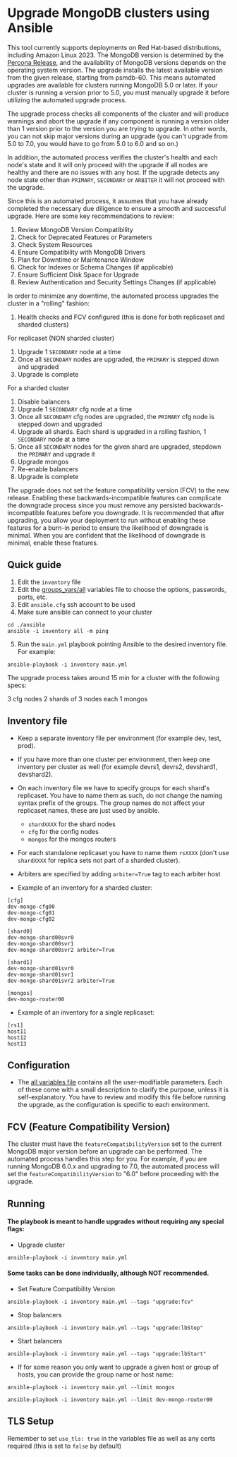 # Upgrade MongoDB clusters using Ansible

This tool currently supports deployments on Red Hat-based distributions, including Amazon Linux 2023. The MongoDB version is determined by the [Percona Release](https://docs.percona.com/percona-software-repositories/percona-release.html), and the availability of MongoDB versions depends on the operating system version. The upgrade installs the latest available version
from the given release, starting from psmdb-60. This means automated upgrades are available for clusters running MongoDB 5.0 or later. If your cluster is running a version prior to 5.0, you must manually upgrade it before utilizing the automated upgrade process.

The upgrade process checks all components of the cluster and will produce warnings and abort the upgrade if any component is running a version older than 1 version prior to the version you are trying to upgrade.  In other words, you can not skip major versions during an upgrade (you can't upgrade from 5.0 to 7.0, you would have to go from 5.0 to 6.0 and so on.)

In addition, the automated process verifies the cluster's health and each node's state and it will only proceed with the upgrade if all nodes are healthy and there are no issues with any host. If the upgrade detects any node state other than `PRIMARY`, `SECONDARY` or `ARBITER` it will not proceed with the upgrade.

Since this is an automated process, it assumes that you have already completed the necessary due diligence to ensure a smooth and successful upgrade. Here are some key recommendations to review:

1. Review MongoDB Version Compatibility
2. Check for Deprecated Features or Parameters
3. Check System Resources
4. Ensure Compatibility with MongoDB Drivers
5. Plan for Downtime or Maintenance Window
6. Check for Indexes or Schema Changes (if applicable)
7. Ensure Sufficient Disk Space for Upgrade
8. Review Authentication and Security Settings Changes (if applicable)


In order to minimize any downtime, the automated process upgrades the cluster in a "rolling" fashion:

1. Health checks and FCV configured (this is done for both replicaset and sharded clusters)

For replicaset (NON sharded cluster)

1. Upgrade 1 `SECONDARY` node at a time
2. Once all `SECONDARY` nodes are upgraded, the `PRIMARY` is stepped down and upgraded
3. Upgrade is complete

For a sharded cluster

1. Disable balancers
2. Upgrade 1 `SECONDARY` cfg node at a time 
3. Once all `SECONDARY` cfg nodes are upgraded, the `PRIMARY` cfg node is stepped down and upgraded
4. Upgrade all shards. Each shard is upgraded in a rolling fashion, 1 `SECONDARY` node at a time
5. Once all `SECONDARY` nodes for the given shard are upgraded, stepdown the `PRIMARY` and upgrade it
6. Upgrade mongos
7. Re-enable balancers
8. Upgrade is complete

The upgrade does not set the feature compatibility version (FCV) to the new release. Enabling these backwards-incompatible features can complicate the downgrade process since you must remove any persisted backwards-incompatible features before you downgrade. It is recommended that after upgrading, you allow your deployment to run without enabling these features for a burn-in period to ensure the likelihood of downgrade is minimal. When you are confident that the likelihood of downgrade is minimal, enable these features.


## Quick guide
1. Edit the `inventory` file 
2. Edit the [groups_vars/all](group_vars/all) variables file to choose the options, passwords, ports, etc.
3. Edit `ansible.cfg` ssh account to be used
4. Make sure ansible can connect to your cluster

```
cd ./ansible
ansible -i inventory all -m ping
```

5. Run the `main.yml` playbook pointing Ansible to the desired inventory file. For example:

```
ansible-playbook -i inventory main.yml
```

The upgrade process takes around 15 min for a cluster with the following specs:

3 cfg nodes
2 shards of 3 nodes each
1 mongos


## Inventory file

- Keep a separate inventory file per environment (for example dev, test, prod).
- If you have more than one cluster per environment, then keep one inventory per cluster as well (for example devrs1, devrs2, devshard1, devshard2).
- On each inventory file we have to specify groups for each shard's replicaset. You have to name them as such, do not change the naming syntax prefix of the groups. 
The group names do not affect your replicaset names, these are just used by ansible.
  - `shardXXXX` for the shard nodes
  - `cfg` for the config nodes
  - `mongos` for the mongos routers

- For each standalone replicaset you have to name them `rsXXXX` (don't use `shardXXXX` for replica sets not part of a sharded cluster).
- Arbiters are specified by adding `arbiter=True` tag to each arbiter host

- Example of an inventory for a sharded cluster:
```
[cfg]
dev-mongo-cfg00 
dev-mongo-cfg01
dev-mongo-cfg02

[shard0]
dev-mongo-shard00svr0 
dev-mongo-shard00svr1
dev-mongo-shard00svr2 arbiter=True

[shard1]
dev-mongo-shard01svr0 
dev-mongo-shard01svr1
dev-mongo-shard01svr2 arbiter=True

[mongos]
dev-mongo-router00
```

- Example of an inventory for a single replicaset:
```
[rs1]
host11 
host12
host13
```

## Configuration
* The [all variables file](group_vars/all) contains all the user-modifiable parameters. Each of these come with a small description to clarify the purpose, unless it is self-explanatory.
You have to review and modify this file before running the upgrade, as the configuration is specific to each environment.

## FCV (Feature Compatibility Version)

The cluster must have the `featureCompatibilityVersion` set to the current MongoDB major version before an upgrade can be performed. The automated process handles this step for you.
For example, if you are running MongoDB 6.0.x and upgrading to 7.0, the automated process will set the `featureCompatibilityVersion` to "6.0" before proceeding with the upgrade.

## Running
#### The playbook is meant to handle upgrades without requiring any special flags:

* Upgrade cluster 
```
ansible-playbook -i inventory main.yml
```

#### Some tasks can be done individually, although NOT recommended.

* Set Feature Compatibility Version
```
ansible-playbook -i inventory main.yml --tags "upgrade:fcv"
```

* Stop balancers 
```
ansible-playbook -i inventory main.yml --tags "upgrade:lbStop"
```

* Start balancers
```
ansible-playbook -i inventory main.yml --tags "upgrade:lbStart"
```

* If for some reason you only want to upgrade a given host or group of hosts, you can provide the group name or host name:
```
ansible-playbook -i inventory main.yml --limit mongos
```

```
ansible-playbook -i inventory main.yml --limit dev-mongo-router00
```


## TLS Setup

Remember to set `use_tls: true` in the variables file as well as any certs required (this is set to `false` by default)

